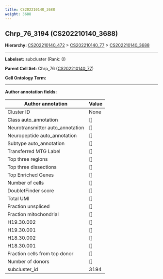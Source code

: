 ```yaml
---
title: CS202210140_3688
weight: 3688
---
```

## Chrp_76_3194 (CS202210140_3688)
<b>Hierarchy: </b>
[CS202210140_472](cell_sets/CS202210140_472.md) >
[CS202210140_77](cell_sets/CS202210140_77.md) >
[CS202210140_3688](cell_sets/CS202210140_3688.md)

---


**Labelset:** subcluster (Rank: 0)

**Parent Cell Set:** Chrp_76 ([CS202210140_77](cell_sets/CS202210140_77.md))



**Cell Ontology Term:** 

[MARKER GENES.]: #


---

[TRANSFERRED ANNOTATIONS.]: #


[AUTHOR ANNOTATION FIELDS.]: #


**Author annotation fields:**

| Author annotation | Value |
|-------------------|-------|
|Cluster ID|None|
|Class auto_annotation|[]|
|Neurotransmitter auto_annotation|[]|
|Neuropeptide auto_annotation|[]|
|Subtype auto_annotation|[]|
|Transferred MTG Label|[]|
|Top three regions|[]|
|Top three dissections|[]|
|Top Enriched Genes|[]|
|Number of cells|[]|
|DoubletFinder score|[]|
|Total UMI|[]|
|Fraction unspliced|[]|
|Fraction mitochondrial|[]|
|H19.30.002|[]|
|H19.30.001|[]|
|H18.30.002|[]|
|H18.30.001|[]|
|Fraction cells from top donor|[]|
|Number of donors|[]|
|subcluster_id|3194|
